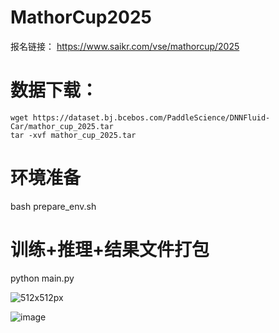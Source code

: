 # MathorCup2025

报名链接：
https://www.saikr.com/vse/mathorcup/2025

# 数据下载：
```
wget https://dataset.bj.bcebos.com/PaddleScience/DNNFluid-Car/mathor_cup_2025.tar
tar -xvf mathor_cup_2025.tar
``` 

# 环境准备
bash prepare_env.sh

# 训练+推理+结果文件打包
python main.py



![512x512px](https://github.com/user-attachments/assets/12e981b2-3d24-413f-832f-c14008c17343)


![image](https://github.com/user-attachments/assets/e01e1756-bb74-4fa2-b973-baa21df1091d)

